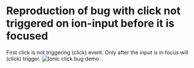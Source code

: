 # Reproduction of bug with click not triggered on ion-input before it is focused


First click is not triggering (click) event. Only after the input is in focus will (click) trigger.
![Ionic click bug demo](https://media.giphy.com/media/2fNXjST24sQb1COWzz/giphy.gif)
